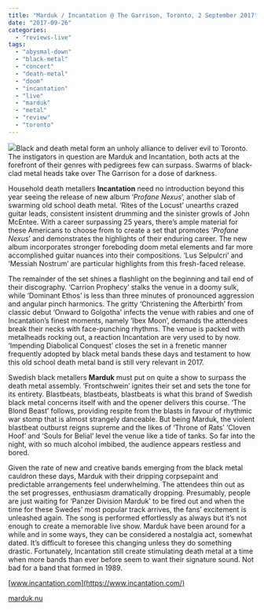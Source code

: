 ```yaml
---
title: "Marduk / Incantation @ The Garrison, Toronto, 2 September 2017"
date: "2017-09-26"
categories: 
  - "reviews-live"
tags: 
  - "abysmal-down"
  - "black-metal"
  - "concert"
  - "death-metal"
  - "doom"
  - "incantation"
  - "live"
  - "marduk"
  - "metal"
  - "review"
  - "toronto"
---
```


![](https://hellbound.ca/wp-content/uploads/2017/09/Marduk-tour.jpg)Black and death metal form an unholy alliance to deliver evil to Toronto. The instigators in question are Marduk and Incantation, both acts at the forefront of their genres with pedigrees few can surpass. Swarms of black-clad metal heads take over The Garrison for a dose of darkness.

Household death metallers **Incantation** need no introduction beyond this year seeing the release of new album ‘_Profane Nexus_’, another slab of swarming old school death metal. ‘Rites of the Locust’ unearths crazed guitar leads, consistent insistent drumming and the sinister growls of John McEntee. With a career surpassing 25 years, there’s ample material for these Americans to choose from to create a set that promotes ‘_Profane Nexus_’ and demonstrates the highlights of their enduring career. The new album incorporates stronger foreboding doom metal elements and far more accomplished guitar nuances into their compositions. ‘Lus Selpulcri’ and ‘Messiah Nostrum’ are particular highlights from this fresh-faced release.

The remainder of the set shines a flashlight on the beginning and tail end of their discography. ‘Carrion Prophecy’ stalks the venue in a doomy sulk, while ‘Dominant Ethos’ is less than three minutes of pronounced aggression and angular pinch harmonics. The gritty ‘Christening the Afterbirth’ from classic debut ‘Onward to Golgotha’ infects the venue with rabies and one of Incantation’s finest moments, namely ‘Ibex Moon’, demands the attendees break their necks with face-punching rhythms. The venue is packed with metalheads rocking out, a reaction Incantation are very used to by now. ‘Impending Diabolical Conquest’ closes the set in a frenetic manner frequently adopted by black metal bands these days and testament to how this old school death metal band is still very relevant in 2017.

Swedish black metallers **Marduk** must put on quite a show to surpass the death metal assembly. ‘Frontschwein’ ignites their set and sets the tone for its entirety. Blastbeats, blastbeats, blastbeats is what this brand of Swedish black metal concerns itself with and the opener delivers this course. ‘The Blond Beast’ follows, providing respite from the blasts in favour of rhythmic war stomp that is almost strangely danceable. But being Marduk, the violent blastbeat outburst reigns supreme and the likes of ‘Throne of Rats’ ‘Cloven Hoof’ and ‘Souls for Belial’ level the venue like a tide of tanks. So far into the night, with so much alcohol imbibed, the audience appears restless and bored.

Given the rate of new and creative bands emerging from the black metal cauldron these days, Marduk with their dripping corpsepaint and predictable arrangements feel underwhelming. The attendees thin out as the set progresses, enthusiasm dramatically dropping. Presumably, people are just waiting for ‘Panzer Division Marduk’ to be fired out and when the time for these Swedes’ most popular track arrives, the fans’ excitement is unleashed again. The song is performed effortlessly as always but it’s not enough to create a memorable live show. Marduk have been around for a while and in some ways, they can be considered a nostalgia act, somewhat dated. It’s difficult to foresee this changing unless they do something drastic. Fortunately, Incantation still create stimulating death metal at a time when more bands than ever before seem to want their signature sound. Not bad for a band that formed in 1989.

[www.incantation.com](https://www.incantation.com/)

[marduk.nu](http://marduk.nu/)
